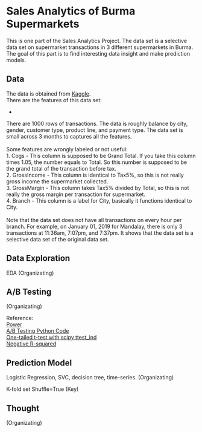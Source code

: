 # Sales Analytics of Burma Supermarkets

This is one part of the Sales Analytics Project. The data set is a selective data set on supermarket transactions in 3 different supermarkets in Burma. The goal of this part is to find interesting data insight and make prediction models.

## Data

The data is obtained from <a href="https://www.kaggle.com/aungpyaeap/supermarket-sales">Kaggle</a>.
<br>
There are the features of this data set:
<ul>
	<li></li>
</ul>
There are 1000 rows of transactions. The data is roughly balance by city, gender, customer type, product line, and payment type. The data set is small across 3 months to captures all the features.
<br><br>
Some features are wrongly labeled or not useful:
<br>
1. Cogs - This column is supposed to be Grand Total. If you take this column times 1.05, the number equals to Total. So this number is supposed to be the grand total of the transaction before tax.<br>
2. GrossIncome - This column is identical to Tax5%, so this is not really gross income the supermarket collected. <br>
3. GrossMargin - This column takes Tax5% divided by Total, so this is not really the gross margin per transaction for supermarket. <br>
4. Branch - This column is a label for City, basically it functions identical to City.
<br><br>
Note that the data set does not have all transactions on every hour per branch. For example, on January 01, 2019 for Mandalay, there is only 3 transactions at 11:36am, 7:07pm, and 7:37pm. It shows that the data set is a selective data set of the original data set.

## Data Exploration

EDA (Organizating)

## A/B Testing

(Organizating)

Reference:
<br>
<a href="https://towardsdatascience.com/understanding-power-analysis-in-ab-testing-14808e8a1554">Power</a>
<br>
<a href="https://medium.com/@henryfeng/handy-functions-for-a-b-testing-in-python-f6fdff892a90">A/B Testing Python Code</a>
<br>
<a href="https://stackoverflow.com/questions/15984221/how-to-perform-two-sample-one-tailed-t-test-with-numpy-scipy">One-tailed t-test with scipy ttest_ind</a>
<br>
<a href="https://stats.stackexchange.com/questions/12900/when-is-r-squared-negative">Negative R-squared</a>


## Prediction Model

Logistic Regression, SVC, decision tree, time-series. (Organizating)

K-fold set Shuffle=True (Key)

## Thought

(Organizating)